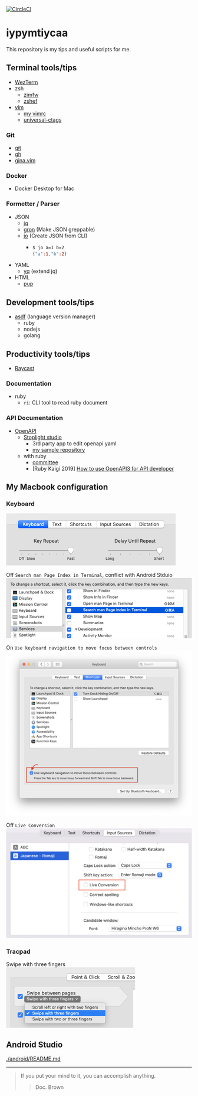 [![CircleCI](https://circleci.com/gh/yasuhiroki/iypymtiycaa.svg?style=svg)](https://circleci.com/gh/yasuhiroki/iypymtiycaa)

# iypymtiycaa

This repository is my tips and useful scripts for me.

## Terminal tools/tips

- [WezTerm](https://github.com/wez/wezterm)
- zsh
  - [zimfw](https://github.com/zimfw/zimfw)
  - [zshef](https://github.com/yasuhiroki/zshef)
- [vim](https://github.com/vim/vim)
  - [my vimrc](https://github.com/yasuhiroki/vimrc)
  - [universal-ctags](https://github.com/universal-ctags/ctags)

### Git

- [git](https://github.com/git/git)
- [gh](https://github.com/cli/cli)
- [gina.vim](https://github.com/lambdalisue/gina.vim)

### Docker

- Docker Desktop for Mac

### Formetter / Parser

- JSON
  - [jq](https://github.com/stedolan/jq)
  - [gron](https://github.com/tomnomnom/gron) (Make JSON greppable)
  - [jo](https://github.com/jpmens/jo) (Create JSON from CLI)
    - ```bash
      $ jo a=1 b=2
      {"a":1,"b":2}
      ```
- YAML
  - [yq](https://github.com/kislyuk/yq) (extend jq)
- HTML
  - [pup](https://github.com/ericchiang/pup)

## Development tools/tips

- [asdf](https://github.com/asdf-vm/asdf) (language version manager)
  - ruby
  - nodejs
  - golang

## Productivity tools/tips

- [Raycast](https://www.raycast.com)

### Documentation

- ruby
  - `ri`: CLI tool to read ruby document

### API Documentation

- [OpenAPI](https://github.com/OAI/OpenAPI-Specification)
  - [Stoplight studio](https://stoplight.io/studio/)
    - 3rd party app to edit openapi yaml
    - [my sample repository](https://github.com/yasuhiroki/stoplight-studio-sample)
  - with ruby
    - [committee](https://github.com/interagent/committee)
    - [Ruby Kaigi 2019] [How to use OpenAPI3 for API developer](https://rubykaigi.org/2019/presentations/ota42y.html)

## My Macbook configuration

### Keyboard

![](./img/mac-pref-keyboard.png)

Off `Search man Page Index in Terminal`, conflict with Android Stduio  
![](img/mac-pref-keyboard-shortcut.png)

On `Use keyboard navigation to move focus between controls`  
![](img/mac-pref-keyboard-navigation.png)

Off `Live Conversion`  
![](img/mac-pref-keyboard-live-conversion.png)

### Tracpad

Swipe with three fingers  
![](img/mac-pref-tracpad.png)

## Android Studio

[./android/README.md](./android/README.md)

---

> If you put your mind to it, you can accomplish anything.
>> Doc. Brown


